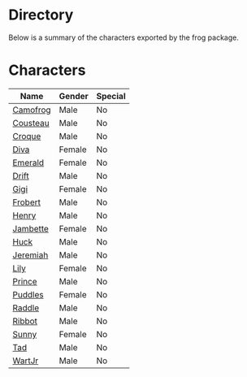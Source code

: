 # Directory
Below is a summary of the characters exported by the frog package.
# Characters
|Name|Gender|Special|
|---|---|---|
|[Camofrog](./character/frog/camofrog.go)|Male|No|
|[Cousteau](./character/frog/cousteau.go)|Male|No|
|[Croque](./character/frog/croque.go)|Male|No|
|[Diva](./character/frog/diva.go)|Female|No|
|[Emerald](./character/frog/emerald.go)|Female|No|
|[Drift](./character/frog/drift.go)|Male|No|
|[Gigi](./character/frog/gigi.go)|Female|No|
|[Frobert](./character/frog/frobert.go)|Male|No|
|[Henry](./character/frog/henry.go)|Male|No|
|[Jambette](./character/frog/jambette.go)|Female|No|
|[Huck](./character/frog/huck.go)|Male|No|
|[Jeremiah](./character/frog/jeremiah.go)|Male|No|
|[Lily](./character/frog/lily.go)|Female|No|
|[Prince](./character/frog/prince.go)|Male|No|
|[Puddles](./character/frog/puddles.go)|Female|No|
|[Raddle](./character/frog/raddle.go)|Male|No|
|[Ribbot](./character/frog/ribbot.go)|Male|No|
|[Sunny](./character/frog/sunny.go)|Female|No|
|[Tad](./character/frog/tad.go)|Male|No|
|[WartJr](./character/frog/wartjr.go)|Male|No|

